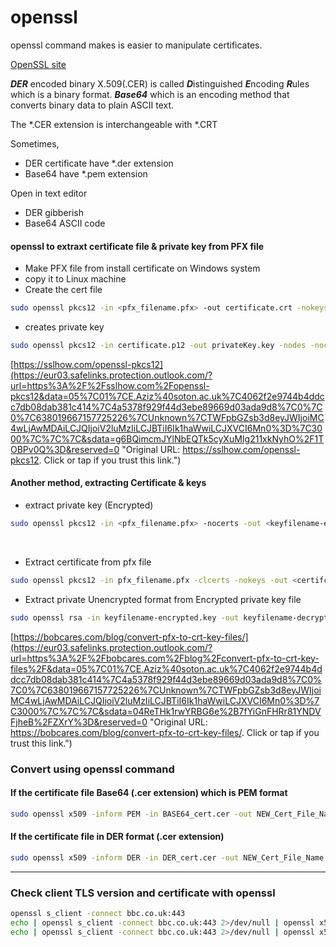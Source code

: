 # openssl
openssl command makes is easier to manipulate certificates.

[OpenSSL site](https://openssl.org)

***DER*** encoded binary X.509(.CER) is called ***D***istinguished ***E***ncoding ***R***ules which is a binary format.
***Base64*** which is an encoding method that converts binary data to plain ASCII text.

The *.CER extension is interchangeable with *.CRT

Sometimes,

* DER certificate have *.der extension
* Base64 have *.pem extension

Open in text editor

* DER gibberish
* Base64 ASCII code

#### openssl to extraxt certificate file & private key from PFX file
- Make PFX file from install certificate on Windows system
- copy it to Linux machine
- Create the cert file 

```bash
sudo openssl pkcs12 -in <pfx_filename.pfx> -out certificate.crt -nokeys 
```
- creates private key
```bash
sudo openssl pkcs12 -in certificate.p12 -out privateKey.key -nodes -nocertsopenssl pkcs12 -in certificate.p12 -out privateKey.key -nodes -nocerts
```

[https://sslhow.com/openssl-pkcs12](https://eur03.safelinks.protection.outlook.com/?url=https%3A%2F%2Fsslhow.com%2Fopenssl-pkcs12&data=05%7C01%7CE.Aziz%40soton.ac.uk%7C4062f2e9744b4ddcc7db08dab381c414%7C4a5378f929f44d3ebe89669d03ada9d8%7C0%7C0%7C638019667157725226%7CUnknown%7CTWFpbGZsb3d8eyJWIjoiMC4wLjAwMDAiLCJQIjoiV2luMzIiLCJBTiI6Ik1haWwiLCJXVCI6Mn0%3D%7C3000%7C%7C%7C&sdata=g6BQimcmJYlNbEQTk5cyXuMIg211xkNyhO%2F1TOBPv0Q%3D&reserved=0 "Original URL: https://sslhow.com/openssl-pkcs12. Click or tap if you trust this link.")

#### Another method, extracting Certificate & keys

- extract private key (Encrypted)
```bash
sudo openssl pkcs12 -in <pfx_filename.pfx> -nocerts -out <keyfilename-encrypted.key>
```
            
- Extract certificate from pfx file
```bash
sudo openssl pkcs12 -in pfx_filename.pfx -clcerts -nokeys -out <certifcate_file_name>.crt
```

- Extract private Unencrypted format from Encrypted private key file
```bash
sudo openssl rsa -in keyfilename-encrypted.key -out keyfilename-decrypted.key
```

[https://bobcares.com/blog/convert-pfx-to-crt-key-files/](https://eur03.safelinks.protection.outlook.com/?url=https%3A%2F%2Fbobcares.com%2Fblog%2Fconvert-pfx-to-crt-key-files%2F&data=05%7C01%7CE.Aziz%40soton.ac.uk%7C4062f2e9744b4ddcc7db08dab381c414%7C4a5378f929f44d3ebe89669d03ada9d8%7C0%7C0%7C638019667157725226%7CUnknown%7CTWFpbGZsb3d8eyJWIjoiMC4wLjAwMDAiLCJQIjoiV2luMzIiLCJBTiI6Ik1haWwiLCJXVCI6Mn0%3D%7C3000%7C%7C%7C&sdata=04ReTHk1rwYRBG6e%2B7fYiGnFHRr81YNDVFjheB%2FZXrY%3D&reserved=0 "Original URL: https://bobcares.com/blog/convert-pfx-to-crt-key-files/. Click or tap if you trust this link.")

### Convert using openssl command

#### If the certificate file Base64 (.cer extension) which is PEM format
```bash
sudo openssl x509 -inform PEM -in BASE64_cert.cer -out NEW_Cert_File_Name.crt
```

#### If the certificate file in DER format (.cer extension)
```bash
sudo openssl x509 -inform DER -in DER_cert.cer -out NEW_Cert_File_Name.crt
```
**********************

### Check client TLS version and certificate with openssl

```bash
openssl s_client -connect bbc.co.uk:443
echo | openssl s_client -connect bbc.co.uk:443 2>/dev/null | openssl x509 -noout -dates #listing dates
echo | openssl s_client -connect bbc.co.uk:443 2>/dev/null | openssl x509 -text -noout | grep "Public-Key" #extract public key size
```
